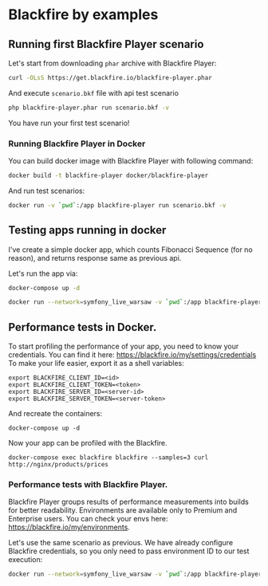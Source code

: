 # Blackfire by examples

## Running first Blackfire Player scenario

Let's start from downloading `phar` archive with Blackfire Player:

```bash
curl -OLsS https://get.blackfire.io/blackfire-player.phar
```

And execute `scenario.bkf` file with api test scenario 
```bash
php blackfire-player.phar run scenario.bkf -v
```

You have run your first test scenario! 

### Running Blackfire Player in Docker

You can build docker image with Blackfire Player with following command:

```bash
docker build -t blackfire-player docker/blackfire-player
```

And run test scenarios: 

```bash
docker run -v `pwd`:/app blackfire-player run scenario.bkf -v
```

## Testing apps running in docker

I've create a simple docker app, which counts Fibonacci Sequence (for no reason), and returns response same as previous api.

Let's run the app via:
```bash
docker-compose up -d 
``` 


```bash
docker run --network=symfony_live_warsaw -v `pwd`:/app blackfire-player run scenario.bkf -v --endpoint=http://nginx/
```

## Performance tests in Docker. 

To start profiling the performance of your app, you need to know your credentials. You can find it here:
https://blackfire.io/my/settings/credentials
To make your life easier, export it as a shell variables:
```
export BLACKFIRE_CLIENT_ID=<id>
export BLACKFIRE_CLIENT_TOKEN=<token>
export BLACKFIRE_SERVER_ID=<server-id>
export BLACKFIRE_SERVER_TOKEN=<server-token>
```

And recreate the containers: 
```
docker-compose up -d 
```

Now your app can be profiled with the Blackfire. 

```
docker-compose exec blackfire blackfire --samples=3 curl http://nginx/products/prices
```

### Performance tests with Blackfire Player.

Blackfire Player groups results of performance measurements into builds for better readability. Environments are available only to Premium and Enterprise users. You can check your envs here: https://blackfire.io/my/environments. 
                                                                                              
Let's use the same scenario as previous. We have already configure Blackfire credentials, so you only need to pass environment ID to our test execution:

```bash
docker run --network=symfony_live_warsaw -v `pwd`:/app blackfire-player run scenario.bkf -v --endpoint=http://nginx/ --blackfire-env=<id>
```

